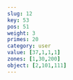 ```yaml
---
slug: 12
key: 53
pos: 51
weight: 3
primes: 20
category: user
value: [37,1,1,1]
zones: [1,30,200]
object: [2,101,111]
---
```

